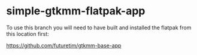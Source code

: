 # simple-gtkmm-flatpak-app


To use this branch you will need to have built and installed the flatpak from this location first:


https://github.com/futuretim/gtkmm-base-app
